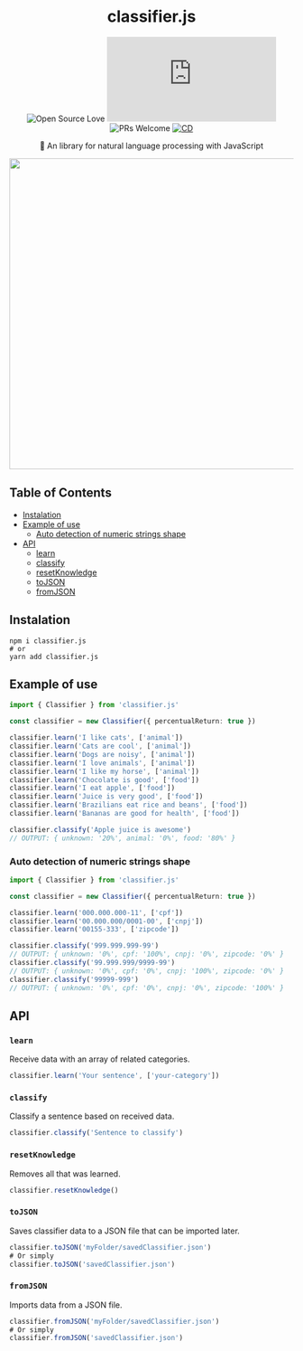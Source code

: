 <div align=center>

# classifier.js

![Open Source Love](https://badges.frapsoft.com/os/mit/mit.svg?v=102)
![version](https://img.shields.io/github/package-json/v/NathanFirmo/classifier.js)
![PRs Welcome](https://img.shields.io/badge/PRs-welcome-brightgreen.svg)
[![CD](https://github.com/NathanFirmo/classifier.js/actions/workflows/cd.yml/badge.svg)](https://github.com/NathanFirmo/classifier.js/actions/workflows/cd.yml)

:robot: An library for natural language processing with JavaScript

<img src="https://user-images.githubusercontent.com/79997705/189793574-ee73d2eb-2574-43f0-b464-541049d3a40d.png" width="550px" heigth="550px">

</div>

## Table of Contents
- [Instalation](#Instalation)
- [Example of use](#Example-of-use)
  - [Auto detection of numeric strings shape](#Auto-detection-of-numeric-strings-shape)
- [API](#API)
  - [learn](#learn)
  - [classify](#classify)
  - [resetKnowledge](#resetKnowledge)
  - [toJSON](#toJSON)
  - [fromJSON](#fromJSON)
 
## Instalation

~~~shell
npm i classifier.js
# or
yarn add classifier.js
~~~

## Example of use

~~~typescript
import { Classifier } from 'classifier.js'

const classifier = new Classifier({ percentualReturn: true })

classifier.learn('I like cats', ['animal'])
classifier.learn('Cats are cool', ['animal'])
classifier.learn('Dogs are noisy', ['animal'])
classifier.learn('I love animals', ['animal'])
classifier.learn('I like my horse', ['animal'])
classifier.learn('Chocolate is good', ['food'])
classifier.learn('I eat apple', ['food'])
classifier.learn('Juice is very good', ['food'])
classifier.learn('Brazilians eat rice and beans', ['food'])
classifier.learn('Bananas are good for health', ['food'])

classifier.classify('Apple juice is awesome')
// OUTPUT: { unknown: '20%', animal: '0%', food: '80%' }
~~~

### Auto detection of numeric strings shape

~~~typescript
import { Classifier } from 'classifier.js'

const classifier = new Classifier({ percentualReturn: true })

classifier.learn('000.000.000-11', ['cpf'])
classifier.learn('00.000.000/0001-00', ['cnpj'])
classifier.learn('00155-333', ['zipcode'])

classifier.classify('999.999.999-99')
// OUTPUT: { unknown: '0%', cpf: '100%', cnpj: '0%', zipcode: '0%' }
classifier.classify('99.999.999/9999-99')
// OUTPUT: { unknown: '0%', cpf: '0%', cnpj: '100%', zipcode: '0%' }
classifier.classify('99999-999')
// OUTPUT: { unknown: '0%', cpf: '0%', cnpj: '0%', zipcode: '100%' }
~~~

## API

### `learn`

Receive data with an array of related categories.
~~~typescript
classifier.learn('Your sentence', ['your-category'])
~~~

### `classify`

Classify a sentence based on received data. 
~~~typescript
classifier.classify('Sentence to classify')
~~~

### `resetKnowledge`

Removes all that was learned.
~~~typescript
classifier.resetKnowledge()
~~~

### `toJSON`

Saves classifier data to a JSON file that can be imported later.
~~~typescript
classifier.toJSON('myFolder/savedClassifier.json')
# Or simply
classifier.toJSON('savedClassifier.json')
~~~

### `fromJSON`

Imports data from a JSON file.
~~~typescript
classifier.fromJSON('myFolder/savedClassifier.json')
# Or simply
classifier.fromJSON('savedClassifier.json')
~~~


